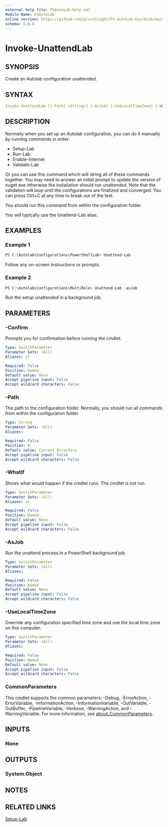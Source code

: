 ```yaml
---
external help file: PSAutoLab-help.xml
Module Name: PSAutoLab
online version: https://github.com/pluralsight/PS-AutoLab-Env/blob/master/docs/Invoke-UnattendLab.md
schema: 2.0.0
---
```


# Invoke-UnattendLab

## SYNOPSIS

Create an Autolab configuration unattended.

## SYNTAX

```yaml
Invoke-UnattendLab [[-Path] <String>] [-AsJob] [-UseLocalTimeZone] [-WhatIf] [-Confirm] [<CommonParameters>]
```

## DESCRIPTION

Normally when you set up an Autolab configuration, you can do it manually by running commands in order:

* Setup-Lab
* Run-Lab
* Enable-Internet
* Validate-Lab

Or you can use this command which will string all of these commands together. You may need to answer an initial prompt to update the version of nuget.exe otherwise the installation should run unattended. Note that the validation will loop until the configurations are finalized and converged. You can press Ctrl+C at any time to break out of the test.

You should run this command from within the configuration folder.

You will typically use the Unattend-Lab alias.

## EXAMPLES

### Example 1

```powershell
PS C:\Autolab\Configurations\PowerShellLab> Unattend-Lab
```

Follow any on-screen instructions or prompts.

### Example 2

```powershell
PS C:\Autolab\Configurations\MultiRole> Unattend-Lab -asJob
```

Run the setup unattended in a background job.

## PARAMETERS

### -Confirm

Prompts you for confirmation before running the cmdlet.

```yaml
Type: SwitchParameter
Parameter Sets: (All)
Aliases: cf

Required: False
Position: Named
Default value: None
Accept pipeline input: False
Accept wildcard characters: False
```

### -Path

The path to the configuration folder. Normally, you should run all commands from within the configuration folder.

```yaml
Type: String
Parameter Sets: (All)
Aliases:

Required: False
Position: 0
Default value: Current Directory
Accept pipeline input: False
Accept wildcard characters: False
```

### -WhatIf

Shows what would happen if the cmdlet runs.
The cmdlet is not run.

```yaml
Type: SwitchParameter
Parameter Sets: (All)
Aliases: wi

Required: False
Position: Named
Default value: None
Accept pipeline input: False
Accept wildcard characters: False
```

### -AsJob

Run the unattend process in a PowerShell background job.

```yaml
Type: SwitchParameter
Parameter Sets: (All)
Aliases:

Required: False
Position: Named
Default value: None
Accept pipeline input: False
Accept wildcard characters: False
```

### -UseLocalTimeZone

Override any configuration specified time zone and use the local time zone on this computer.

```yaml
Type: SwitchParameter
Parameter Sets: (All)
Aliases:

Required: False
Position: Named
Default value: None
Accept pipeline input: False
Accept wildcard characters: False
```

### CommonParameters

This cmdlet supports the common parameters: -Debug, -ErrorAction, -ErrorVariable, -InformationAction, -InformationVariable, -OutVariable, -OutBuffer, -PipelineVariable, -Verbose, -WarningAction, and -WarningVariable. For more information, see [about_CommonParameters](http://go.microsoft.com/fwlink/?LinkID=113216).

## INPUTS

### None

## OUTPUTS

### System.Object

## NOTES

## RELATED LINKS

[Setup-Lab](Invoke-SetupLab.md)
